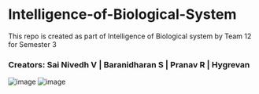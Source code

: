 # Intelligence-of-Biological-System
This repo is created as part of Intelligence of Biological system by Team 12 for Semester 3

### Creators: Sai Nivedh V | Baranidharan S | Pranav R | Hygrevan


![image](https://github.com/user-attachments/assets/462a2ec3-4e26-4964-8d49-0fd820d52178)
![image](https://github.com/user-attachments/assets/2dfe4162-2b01-4df6-a65c-1bb26aa0c554)

